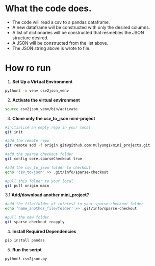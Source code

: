 # What the code does. 
- The code will read a csv to a pandas dataframe. 
- A new dataframe will be constructed with only the desired columns.
- A list of dictionaries will be constructed that resmebles the JSON structure desired.
- A JSON will be constructed from the list above. 
- The JSON string above is wrote to file. 


# How ro run

1. **Set Up a Virtual Environment**

```bash
python3 -m venv csv2json_venv
```
2. **Activate the virtual environment**
```bash
source csv2json_venv/bin/activate
```
3. **Clone only the csv_to_json mini-project**

```bash
#initialise an empty repo in your local
git init

#add the remote repo
git remote add -f origin git@github.com:mulyung1/mini_projects.git

#add the sparse checkout folder
git config core.sparseCheckout true

#add the csv_to_json folder to checkout
echo 'csv_to-json' >> .git/info/sparse-checkout

#pull this folder to your local
git pull origin main
```
3.1 **Add/download another mini_project?**
```bash
#add the file/folder of interest to your sparse-checkout folder
echo 'name_another_file/folder' >> .git/info/sparse-checkout

#pull the new folder
git sparse-checkout reapply
```

4. **Install Required Dependencies**
```bash
pip install pandas
```

5. **Run the script**
```bash
python3 csv2json.py
```



